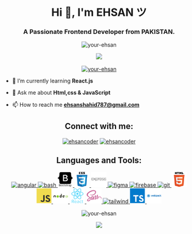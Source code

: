 <h1 align="center">Hi 👋, I'm EHSAN ツ</h1>
<h3 align="center">A Passionate Frontend Developer from PAKISTAN.</h3>

<p align="center"> <img src="https://komarev.com/ghpvc/?username=your-ehsan&label=Profile%20views&color=0e75b6&style=flat" alt="your-ehsan" /> </p>

<p align="center"><img src="https://i.pinimg.com/originals/e4/26/70/e426702edf874b181aced1e2fa5c6cde.gif"></p>

<p align="center"> <a href="https://github.com/ryo-ma/github-profile-trophy"><img src="https://github-profile-trophy.vercel.app/?username=your-ehsan" alt="your-ehsan" /></a> </p>

- 🌱 I’m currently learning **React.js**

- 💬 Ask me about **Html,css & JavaScript**

- 📫 How to reach me **ehsanshahid787@gmail.com**

<h2 align="center">Connect with me:</h2>
<p align="center">
<a href="https://dev.to/ehsancoder" target="blank"><img align="center" src="https://raw.githubusercontent.com/rahuldkjain/github-profile-readme-generator/master/src/images/icons/Social/devto.svg" alt="ehsancoder" height="30" width="40" /></a>
<a href="https://fb.com/ehsancoder" target="blank"><img align="center" src="https://raw.githubusercontent.com/rahuldkjain/github-profile-readme-generator/master/src/images/icons/Social/facebook.svg" alt="ehsancoder" height="30" width="40" /></a>
</p>

<h2 align="center">Languages and Tools:</h2>
<p align="center"> <a href="https://angular.io" target="_blank" rel="noreferrer"> <img src="https://angular.io/assets/images/logos/angular/angular.svg" alt="angular" width="40" height="40"/> </a> <a href="https://www.gnu.org/software/bash/" target="_blank" rel="noreferrer"> <img src="https://www.vectorlogo.zone/logos/gnu_bash/gnu_bash-icon.svg" alt="bash" width="40" height="40"/> </a> <a href="https://getbootstrap.com" target="_blank" rel="noreferrer"> <img src="https://raw.githubusercontent.com/devicons/devicon/master/icons/bootstrap/bootstrap-plain-wordmark.svg" alt="bootstrap" width="40" height="40"/> </a> <a href="https://www.w3schools.com/css/" target="_blank" rel="noreferrer"> <img src="https://raw.githubusercontent.com/devicons/devicon/master/icons/css3/css3-original-wordmark.svg" alt="css3" width="40" height="40"/> </a> <a href="https://expressjs.com" target="_blank" rel="noreferrer"> <img src="https://raw.githubusercontent.com/devicons/devicon/master/icons/express/express-original-wordmark.svg" alt="express" width="40" height="40"/> </a> <a href="https://www.figma.com/" target="_blank" rel="noreferrer"> <img src="https://www.vectorlogo.zone/logos/figma/figma-icon.svg" alt="figma" width="40" height="40"/> </a> <a href="https://firebase.google.com/" target="_blank" rel="noreferrer"> <img src="https://www.vectorlogo.zone/logos/firebase/firebase-icon.svg" alt="firebase" width="40" height="40"/> </a> <a href="https://git-scm.com/" target="_blank" rel="noreferrer"> <img src="https://www.vectorlogo.zone/logos/git-scm/git-scm-icon.svg" alt="git" width="40" height="40"/> </a> <a href="https://www.w3.org/html/" target="_blank" rel="noreferrer"> <img src="https://raw.githubusercontent.com/devicons/devicon/master/icons/html5/html5-original-wordmark.svg" alt="html5" width="40" height="40"/> </a> <a href="https://developer.mozilla.org/en-US/docs/Web/JavaScript" target="_blank" rel="noreferrer"> <img src="https://raw.githubusercontent.com/devicons/devicon/master/icons/javascript/javascript-original.svg" alt="javascript" width="40" height="40"/> </a> <a href="https://nodejs.org" target="_blank" rel="noreferrer"> <img src="https://raw.githubusercontent.com/devicons/devicon/master/icons/nodejs/nodejs-original-wordmark.svg" alt="nodejs" width="40" height="40"/> </a> <a href="https://reactjs.org/" target="_blank" rel="noreferrer"> <img src="https://raw.githubusercontent.com/devicons/devicon/master/icons/react/react-original-wordmark.svg" alt="react" width="40" height="40"/> </a> <a href="https://sass-lang.com" target="_blank" rel="noreferrer"> <img src="https://raw.githubusercontent.com/devicons/devicon/master/icons/sass/sass-original.svg" alt="sass" width="40" height="40"/> </a> <a href="https://tailwindcss.com/" target="_blank" rel="noreferrer"> <img src="https://www.vectorlogo.zone/logos/tailwindcss/tailwindcss-icon.svg" alt="tailwind" width="40" height="40"/> </a> <a href="https://www.typescriptlang.org/" target="_blank" rel="noreferrer"> <img src="https://raw.githubusercontent.com/devicons/devicon/master/icons/typescript/typescript-original.svg" alt="typescript" width="40" height="40"/> </a> <a href="https://webpack.js.org" target="_blank" rel="noreferrer"> <img src="https://raw.githubusercontent.com/devicons/devicon/d00d0969292a6569d45b06d3f350f463a0107b0d/icons/webpack/webpack-original-wordmark.svg" alt="webpack" width="40" height="40"/> </a> </p>

<!-- <p align="center"><img align="center" src="https://github-readme-stats.vercel.app/api/top-langs?username=your-ehsan&show_icons=true&locale=en&layout=compact" alt="your-ehsan" /></p> -->

<!-- <p align="center"><img align="center" src="https://github-readme-stats.vercel.app/api?username=your-ehsan&show_icons=true&locale=en" alt="your-ehsan" /></p> -->

<p align="center"><img align="center" src="https://github-readme-streak-stats.herokuapp.com/?user=your-ehsan&" alt="your-ehsan" /></p>

<!-- # Blogs posts -->

<!-- BLOG-POST-LIST:START -->
<!-- BLOG-POST-LIST:END -->

<p align="center">
<img src="https://github.com/akshitagupta15june/akshitagupta15june/raw/output/github-contribution-grid-snake.svg">
</p>
